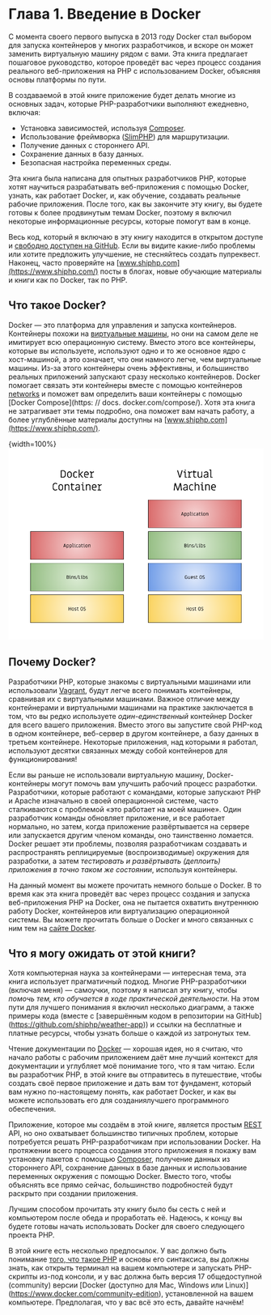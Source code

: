 # Глава 1. Введение в Docker

С момента своего первого выпуска в 2013 году Docker стал выбором для запуска контейнеров у многих разработчиков, и вскоре он может заменить виртуальную машину рядом с вами. Эта книга предлагает пошаговое руководство, которое проведёт вас через процесс создания реального веб-приложения на PHP с использованием Docker, объясняя основы платформы по пути.

В создаваемой в этой книге приложение будет делать многие из основных задач, которые PHP-разработчики выполняют ежедневно, включая:

* Установка зависимостей, используя [Composer](https://getcomposer.org/).
* Использование фреймворка ([SlimPHP](https://www.slimframework.com/)) для маршрутизации.
* Получение данных с стороннего API.
* Сохранение данных в базу данных.
* Безопасная настройка переменных среды.

Эта книга была написана для опытных разработчиков PHP, которые хотят научиться разрабатывать веб-приложения с помощью Docker, узнать, как работает Docker, и, как обучение, создавать реальные рабочие приложения. После того, как вы закончите эту книгу, вы будете готовы к более продвинутым темам Docker, поэтому я включил некоторые информационные ресурсы, которые помогут вам в конце.

Весь код, который я включаю в эту книгу находится в открытом доступе и [свободно доступен на GitHub](https://github.com/shiphp/weather-app). Если вы видите какие-либо проблемы или хотите предложить улучшение, не стесняйтесь создать пулреквест. Наконец, часто проверяйте на [www.shiphp.com](https://www.shiphp.com/) посты в блогах, новые обучающие материалы и книги как по Docker, так по PHP.

## Что такое Docker?

Docker — это платформа для управления и запуска контейнеров. Контейнеры похожи на [виртуальные машины](https://ru.wikipedia.org/wiki/%D0%92%D0%B8%D1%80%D1%82%D1%83%D0%B0%D0%BB%D1%8C%D0%BD%D0%B0%D1%8F_%D0%BC%D0%B0%D1%88%D0%B8%D0%BD%D0%B0), но они на самом деле не имитирует всю операционную систему. Вместо этого все контейнеры, которые вы используете, используют одно и то же основное ядро с хост-машиной, а это означает, что они намного легче, чем виртуальные машины. Из-за этого контейнеры очень эффективны, и большинство реальных приложений запускают сразу несколько контейнеров. Docker помогает связать эти контейнеры вместе с помощью контейнеров [networks](https://docs.docker.com/engine/userguide/networking/) и поможет вам определить ваши контейнеры с помощью [Docker Compose](https: // docs. docker.com/compose/). Хотя эта книга не затрагивает эти темы подробно, она поможет вам начать работу, а более углублённые материалы доступны на [www.shiphp.com](https://www.shiphp.com/).

{width=100%}
![Диаграмма 1: Контейнер Docker по сравнению с виртуальной машиной](images/diagram1.png)

## Почему Docker?

Разработчики PHP, которые знакомы с виртуальными машинами или использовали [Vagrant](https://www.sitepoint.com/5-easy-ways-getting-started-php-vagrant/), будут легче всего понимать контейнеры, сравнивая их с виртуальными машинами. Важное отличие между контейнерами и виртуальными машинами на практике заключается в том, что вы редко используете *один-единственный* контейнер Docker для всего вашего приложения. Вместо этого вы запустите свой PHP-код в одном контейнере, веб-сервер в другом контейнере, а базу данных в третьем контейнере. Некоторые приложения, над которыми я работал, используют десятки связанных между собой контейнеров для функционирования!

Если вы раньше не использовали виртуальную машину, Docker-контейнеры могут помочь вам улучшить рабочий процесс разработки. Разработчики, которые работают с командами, которые запускают PHP и Apache изначально в своей операционной системе, часто сталкиваются с проблемой «это работает на моей машине». Один разработчик команды обновляет приложение, и все работает нормально, но затем, когда приложение развёртывается на сервере или запускается другим членом команды, оно таинственно ломается. Docker решает эти проблемы, позволяя разработчикам создавать и распространять реплицируемые (воспроизводимые) окружения для разработки, а затем *тестировать и развёртывать (деплоить) приложения в точно таком же состоянии*, используя контейнеры.

На данный момент вы можете прочитать немного больше о Docker. В то время как эта книга проведёт вас через процесс создания и запуска веб-приложения PHP на Docker, она не пытается охватить внутреннюю работу Docker, контейнеров или виртуализацию операционной системы. Вы можете прочитать больше о Docker и много связанных с ним тем на [сайте Docker](https://www.docker.com/what-docker).

## Что я могу ожидать от этой книги?

Хотя компьютерная наука за контейнерами — интересная тема, эта книга использует прагматичный подход. Многие PHP-разработчики (включая меня) — самоучки, поэтому я написал эту книгу, чтобы *помочь тем, кто обучается в ходе практической деятельности*. На этом пути для лучшего понимания я включил несколько диаграмм, а также примеры кода (вместе с [завершённым кодом в репозитории на GitHub] (https://github.com/shiphp/weather-app)) и ссылки на бесплатные и платные ресурсы, чтобы узнать больше о каждой из затронутых тем.

Чтение документации по [Docker](https://docs.docker.com/) — хорошая идея, но я считаю, что начало работы с рабочим приложением даёт мне лучший контекст для документации и углубляет моё понимание того, что я там читаю. Если вы разработчик PHP, в этой книге вы отправитесь в путешествие, чтобы создать своё первое приложение и дать вам тот фундамент, который вам нужно по-настоящему понять, как работает Docker, и как вы можете использовать его для созданиялучшего программного обеспечения.

Приложение, которое мы создаём в этой книге, является простым [REST](https://stackoverflow.com/questions/671118/what-exactly-is-restful-programming) API, но оно охватывает большинство типичных проблем, которые потребуется решать PHP-разработчикам при использовании Docker. На протяжении всего процесса создания этого приложения я покажу вам установку пакетов с помощью [Composer](https://getcomposer.org/), получение данных из стороннего API, сохранение данных в базе данных и использование переменных окружения с помощью Docker. Вместо того, чтобы объяснять все прямо сейчас, большинство подробностей будут раскрыто при создании приложения.

Лучшим способом прочитать эту книгу было бы сесть с ней и компьютером после обеда и проработать её. Надеюсь, к концу вы будете готовы начать использовать Docker для своего следующего проекта PHP.

В этой книге есть несколько предпосылок. У вас должно быть понимание [того, что такое PHP](http://php.net/manual/ru/intro-whatis.php) и основы его синтаксиса, вы должны знать, как открыть терминал на вашем компьютере и запускать PHP-скрипты из-под консоли, и у вас должна быть версия 17 общедоступной (community) версии [Docker (доступно для Mac, Windows или Linux)] (https://www.docker.com/community-edition), установленной на вашем компьютере. Предполагая, что у вас всё это есть, давайте начнём!